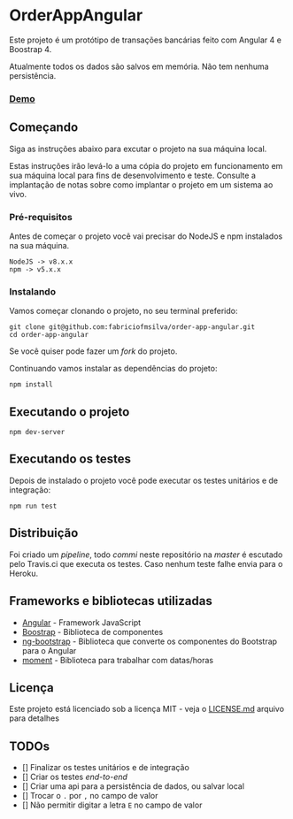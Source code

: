 # OrderAppAngular

Este projeto é um protótipo de transações bancárias feito com Angular 4 e Boostrap 4.

Atualmente todos os dados são salvos em memória. Não tem nenhuma persistência.

### [Demo](https://order-app-angular.herokuapp.com/)


## Começando

Siga as instruções abaixo para excutar o projeto na sua máquina local.

Estas instruções irão levá-lo a uma cópia do projeto em funcionamento em sua máquina local para fins de desenvolvimento e teste. Consulte a implantação de notas sobre como implantar o projeto em um sistema ao vivo.


### Pré-requisitos

Antes de começar o projeto você vai precisar do NodeJS e npm instalados na sua máquina.

```
NodeJS -> v8.x.x
npm -> v5.x.x
```

### Instalando

Vamos começar clonando o projeto, no seu terminal preferido:

```
git clone git@github.com:fabriciofmsilva/order-app-angular.git
cd order-app-angular
```

  Se você quiser pode fazer um *fork* do projeto.

Continuando vamos instalar as dependências do projeto:

```
npm install
```


## Executando o projeto

```
npm dev-server
```


## Executando os testes

Depois de instalado o projeto você pode executar os testes unitários e de integração:

```
npm run test
```


## Distribuição

Foi criado um *pipeline*, todo *commi* neste repositório na *master* é escutado pelo Travis.ci que executa os testes. Caso nenhum teste falhe envia para o Heroku.


## Frameworks e bibliotecas utilizadas

* [Angular](https://angular.io/) - Framework JavaScript
* [Boostrap](https://getbootstrap.com/) - Biblioteca de componentes
* [ng-bootstrap](https://ng-bootstrap.github.io/) - Biblioteca que converte os componentes do Bootstrap para o Angular
* [moment](https://momentjs.com/) - Biblioteca para trabalhar com datas/horas


## Licença

Este projeto está licenciado sob a licença MIT - veja o [LICENSE.md](LICENSE.md) arquivo para detalhes


## TODOs

- [] Finalizar os testes unitários e de integração
- [] Criar os testes *end-to-end*
- [] Criar uma api para a persistência de dados, ou salvar local
- [] Trocar o `.` por `,` no campo de valor
- [] Não permitir digitar a letra `E` no campo de valor
